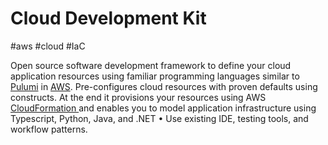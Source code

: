 # Cloud Development Kit
#aws #cloud #IaC 

Open source software development framework to define your cloud application resources using familiar programming languages similar to [Pulumi](Pulumi) in [AWS](Cloud%20Computing/AWS/AWS.md). Pre-configures cloud resources with proven defaults using constructs. At the end it provisions your resources using AWS [CloudFormation ](CloudFormation%20)and enables you to model application infrastructure using Typescript, Python, Java, and .NET • Use existing IDE, testing tools, and workflow patterns. 

